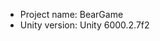 <!-- UNITY CODE ASSIST INSTRUCTIONS START -->
- Project name: BearGame
- Unity version: Unity 6000.2.7f2
<!-- UNITY CODE ASSIST INSTRUCTIONS END -->